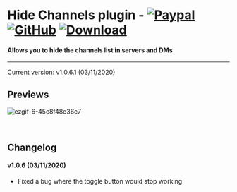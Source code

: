# Hide Channels plugin - [![Paypal][paypal-logo]][paypal-url] [![GitHub][github-logo]][github-url] [![Download][download-logo]][download-url]
#### Allows you to hide the channels list in servers and DMs
<hr>

Current version: v1.0.6.1 (03/11/2020)

## Previews

![ezgif-6-45c8f48e36c7](https://user-images.githubusercontent.com/4013216/92356414-14aec900-f0b4-11ea-88f9-b9e6d1c89ae8.gif)

&nbsp;

## Changelog

#### v1.0.6 (03/11/2020)
* Fixed a bug where the toggle button would stop working

[paypal-logo]: https://img.shields.io/static/v1?label=PayPal&message=Donate&style=flat&logo=paypal&color=blue
[paypal-url]: https://paypal.me/capnkitten

[github-logo]: https://img.shields.io/static/v1?label=GitHub&message=Sponsor&style=flat&logo=github&color=black
[github-url]: https://github.com/sponsors/CapnKitten

[download-logo]: https://img.shields.io/static/v1?label=Download&message=Theme&style=flat&color=blue
[download-url]: https://capnkitten.github.io/BetterDiscord/Download/?plugin=HideChannels
